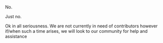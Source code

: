 No.

Just no.

Ok in all seriousness. We are not currently in need of contributors however if/when such a time arises, we will look to our community for help and assistance
